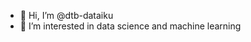- 👋 Hi, I’m @dtb-dataiku
- 👀 I’m interested in data science and machine learning
<!---
- 🌱 I’m currently learning ...
- 💞️ I’m looking to collaborate on ...
- 📫 How to reach me ...
--->
<!---
dtb-dataiku/dtb-dataiku is a ✨ special ✨ repository because its `README.md` (this file) appears on your GitHub profile.
You can click the Preview link to take a look at your changes.
--->
